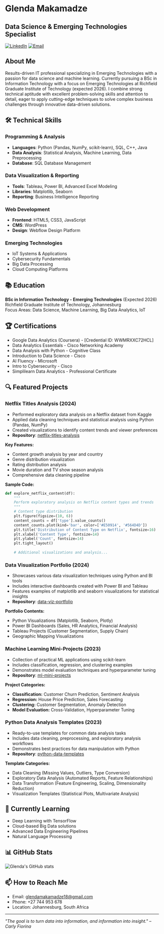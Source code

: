 # Glenda Makamadze
## Data Science & Emerging Technologies Specialist

[![LinkedIn](https://img.shields.io/badge/LinkedIn-Connect-blue)](https://www.linkedin.com/in/glenda-makamadze/)
[![Email](https://img.shields.io/badge/Email-Contact-red)](mailto:glendamakamadze18@gmail.com)

## About Me

Results-driven IT professional specializing in Emerging Technologies with a passion for data science and machine learning. Currently pursuing a BSc in Information Technology with a focus on Emerging Technologies at Richfield Graduate Institute of Technology (expected 2026). I combine strong technical aptitude with excellent problem-solving skills and attention to detail, eager to apply cutting-edge techniques to solve complex business challenges through innovative data-driven solutions.

## 🛠️ Technical Skills

### Programming & Analysis
- **Languages**: Python (Pandas, NumPy, scikit-learn), SQL, C++, Java
- **Data Analysis**: Statistical Analysis, Machine Learning, Data Preprocessing
- **Database**: SQL Database Management

### Data Visualization & Reporting
- **Tools**: Tableau, Power BI, Advanced Excel Modeling
- **Libraries**: Matplotlib, Seaborn
- **Reporting**: Business Intelligence Reporting

### Web Development
- **Frontend**: HTML5, CSS3, JavaScript
- **CMS**: WordPress
- **Design**: Webflow Design Platform

### Emerging Technologies
- IoT Systems & Applications
- Cybersecurity Fundamentals
- Big Data Processing
- Cloud Computing Platforms

## 📚 Education

**BSc in Information Technology - Emerging Technologies** (Expected 2026)  
Richfield Graduate Institute of Technology, Johannesburg  
Focus Areas: Data Science, Machine Learning, Big Data Analytics, IoT

## 🏆 Certifications

- Google Data Analytics (Coursera) - [Credential ID: WWMRXXC72HCL]
- Data Analytics Essentials - Cisco Networking Academy
- Data Analysis with Python - Cognitive Class
- Introduction to Data Science - Cisco
- AI Fluency - Microsoft
- Intro to Cybersecurity - Cisco
- Simplilearn Data Analytics - Professional Certificate

## 🔍 Featured Projects

### Netflix Titles Analysis (2024)
- Performed exploratory data analysis on a Netflix dataset from Kaggle
- Applied data cleaning techniques and statistical analysis using Python (Pandas, NumPy)
- Created visualizations to identify content trends and viewer preferences
- **Repository**: [netflix-titles-analysis](https://github.com/glendamakamadze/netflix-titles-analysis)

**Key Features:**
- Content growth analysis by year and country
- Genre distribution visualization
- Rating distribution analysis
- Movie duration and TV show season analysis
- Comprehensive data cleaning pipeline

**Sample Code:**
```python
def explore_netflix_content(df):
    """
    Perform exploratory analysis on Netflix content types and trends
    """
    # Content type distribution
    plt.figure(figsize=(10, 6))
    content_counts = df['type'].value_counts()
    content_counts.plot(kind='bar', color=['#E50914', '#564D4D'])
    plt.title('Distribution of Content Type on Netflix', fontsize=16)
    plt.xlabel('Content Type', fontsize=14)
    plt.ylabel('Count', fontsize=14)
    plt.tight_layout()
    
    # Additional visualizations and analysis...
```

### Data Visualization Portfolio (2024)
- Showcases various data visualization techniques using Python and BI tools
- Includes interactive dashboards created with Power BI and Tableau
- Features examples of matplotlib and seaborn visualizations for statistical insights
- **Repository**: [data-viz-portfolio](https://github.com/glendamakamadze/data-viz-portfolio)

**Portfolio Contents:**
- Python Visualizations (Matplotlib, Seaborn, Plotly)
- Power BI Dashboards (Sales, HR Analytics, Financial Analysis)
- Tableau Projects (Customer Segmentation, Supply Chain)
- Geographic Mapping Visualizations

### Machine Learning Mini-Projects (2023)
- Collection of practical ML applications using scikit-learn
- Includes classification, regression, and clustering examples
- Demonstrates model evaluation techniques and hyperparameter tuning
- **Repository**: [ml-mini-projects](https://github.com/glendamakamadze/ml-mini-projects)

**Project Categories:**
- **Classification:** Customer Churn Prediction, Sentiment Analysis
- **Regression:** House Price Prediction, Sales Forecasting
- **Clustering:** Customer Segmentation, Anomaly Detection
- **Model Evaluation:** Cross-Validation, Hyperparameter Tuning

### Python Data Analysis Templates (2023)
- Ready-to-use templates for common data analysis tasks
- Includes data cleaning, preprocessing, and exploratory analysis workflows
- Demonstrates best practices for data manipulation with Python
- **Repository**: [python-data-templates](https://github.com/glendamakamadze/python-data-templates)

**Template Categories:**
- Data Cleaning (Missing Values, Outliers, Type Conversion)
- Exploratory Data Analysis (Automated Reports, Feature Relationships)
- Data Transformation (Feature Engineering, Scaling, Dimensionality Reduction)
- Visualization Templates (Statistical Plots, Multivariate Analysis)

## 🌱 Currently Learning

- Deep Learning with TensorFlow
- Cloud-based Big Data solutions
- Advanced Data Engineering Pipelines
- Natural Language Processing

## 📊 GitHub Stats

![Glenda's GitHub stats](https://github-readme-stats.vercel.app/api?username=glendamakamadze&show_icons=true&theme=radical)

## 📫 How to Reach Me

- Email: glendamakamadze18@gmail.com
- Phone: +27 744 953 678
- Location: Johannesburg, South Africa

---

*"The goal is to turn data into information, and information into insight." – Carly Fiorina*

